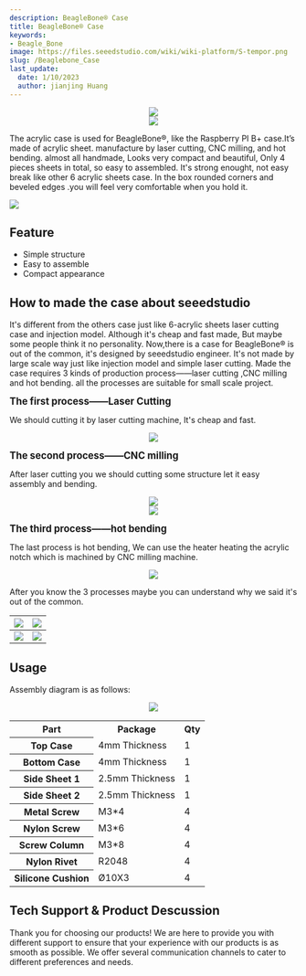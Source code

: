 ```yaml
---
description: BeagleBone® Case
title: BeagleBone® Case
keywords:
- Beagle_Bone
image: https://files.seeedstudio.com/wiki/wiki-platform/S-tempor.png
slug: /Beaglebone_Case
last_update:
  date: 1/10/2023
  author: jianjing Huang
---
```


<div align="center"><img width={1000} src="https://files.seeedstudio.com/wiki/Beaglebone_Case/img/1130070001_1.jpg" /></div>

<div align="center"><img width={1000} src="https://files.seeedstudio.com/wiki/Beaglebone_Case/img/1130070001_4.jpg" /></div>

The acrylic case is used for BeagleBone®, like the Raspberry PI B+ case.It’s made of acrylic sheet. manufacture by laser cutting, CNC milling, and hot bending. almost all handmade, Looks very compact and beautiful, Only 4 pieces sheets in total, so easy to assembled. It's strong enought, not easy break like other 6 acrylic sheets case. In the box rounded corners and beveled edges  .you will feel very comfortable when you hold it.

<p style={{textAlign: 'center'}}><a href="https://www.seeedstudio.com/BeagleBone-Case-p-2285.html" target="_blank"><img src="https://files.seeedstudio.com/wiki/Seeed-WiKi/docs/images/300px-Get_One_Now_Banner-ragular.png"/></a></p>

## Feature

* Simple structure
* Easy to assemble
* Compact appearance

## How to made the case about seeedstudio

It's different from the others case just like 6-acrylic sheets laser cutting case and injection model. Although it's cheap and fast made, But maybe some people think it no personality. Now,there is a case for BeagleBone® is out of the common, it's designed by seeedstudio engineer. It's not made by large scale way just like injection model and simple laser cutting. Made the case requires 3 kinds of production process——laser cutting ,CNC milling and hot bending. all the processes are suitable for small scale project.

**<big>The first process——Laser Cutting</big>**

We should cutting it by laser cutting machine, It's cheap and fast.

<div align="center"><img width={1000} src="https://files.seeedstudio.com/wiki/Beaglebone_Case/img/20141016191356.jpg" /></div>

**<big>The second process——CNC milling</big>**

After laser cutting you we should cutting some structure let it easy assembly and bending.

<div align="center"><img width={1000} src="https://files.seeedstudio.com/wiki/Beaglebone_Case/img/123bc.jpg" /></div>

<div align="center"><img width={1000} src="https://files.seeedstudio.com/wiki/Beaglebone_Case/img/IMG_9992a.jpg" /></div>

**<big>The third process——hot bending</big>**

The last process is hot bending, We can use the heater heating the acrylic notch which is machined by CNC milling machine.

<div align="center"><img width={1000} src="https://files.seeedstudio.com/wiki/Beaglebone_Case/img/20141016191303.jpg" /></div>

After you know the 3 processes maybe you can understand why we said it's out of the common.

|<div align="center"><img width={1000} src="https://files.seeedstudio.com/wiki/Beaglebone_Case/img/1130070001_2.jpg" /></div>|<div align="center"><img width={1000} src="https://files.seeedstudio.com/wiki/Beaglebone_Case/img/1130070001_3.jpg" /></div>
|---|---|
|<div align="center"><img width={1000} src="https://files.seeedstudio.com/wiki/Beaglebone_Case/img/1130070001_5.jpg" /></div>|<div align="center"><img width={1000} src="https://files.seeedstudio.com/wiki/Beaglebone_Case/img/1130070001_6.jpg" /></div>

## Usage

Assembly diagram is as follows:

<div align="center"><img width={1000} src="https://files.seeedstudio.com/wiki/Beaglebone_Case/img/20141016183208.jpg" /></div>

<table cellSpacing={0} width="80%">
  <tbody><tr>
      <th scope="col"> Part
      </th>
      <th scope="col"> Package
      </th>
      <th scope="col"> Qty
      </th></tr>
    <tr>
      <th scope="row"> Top Case
      </th>
      <td> 4mm Thickness
      </td>
      <td> 1
      </td></tr>
    <tr>
      <th scope="row"> Bottom Case
      </th>
      <td> 4mm Thickness
      </td>
      <td> 1
      </td></tr>
    <tr>
      <th scope="row"> Side Sheet 1
      </th>
      <td> 2.5mm Thickness
      </td>
      <td> 1
      </td></tr>
    <tr>
      <th scope="row"> Side Sheet 2
      </th>
      <td> 2.5mm Thickness
      </td>
      <td> 1
      </td></tr>
    <tr>
      <th scope="row"> Metal Screw
      </th>
      <td> M3*4
      </td>
      <td> 4
      </td></tr>
    <tr>
      <th scope="row">Nylon Screw
      </th>
      <td> M3*6
      </td>
      <td> 4
      </td></tr>
    <tr>
      <th scope="row"> Screw Column
      </th>
      <td> M3*8
      </td>
      <td> 4
      </td></tr>
    <tr>
      <th scope="row">Nylon Rivet
      </th>
      <td> R2048
      </td>
      <td> 4
      </td></tr>
    <tr>
      <th scope="row"> Silicone Cushion
      </th>
      <td> Ø10X3
      </td>
      <td> 4
      </td></tr></tbody></table>

## Tech Support & Product Descussion

Thank you for choosing our products! We are here to provide you with different support to ensure that your experience with our products is as smooth as possible. We offer several communication channels to cater to different preferences and needs.

<div class="button_tech_support_container">
<a href="https://forum.seeedstudio.com/" class="button_forum"></a> 
<a href="https://www.seeedstudio.com/contacts" class="button_email"></a>
</div>

<div class="button_tech_support_container">
<a href="https://discord.gg/eWkprNDMU7" class="button_discord"></a> 
<a href="https://github.com/Seeed-Studio/wiki-documents/discussions/69" class="button_discussion"></a>
</div>

